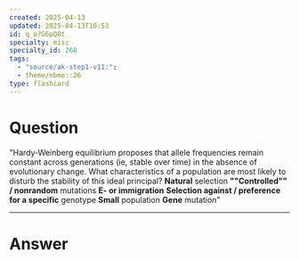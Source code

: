```yaml
---
created: 2025-04-13
updated: 2025-04-13T10:53
id: q_o?G6pQ8t
specialty: misc
specialty_id: 268
tags:
  - "source/ak-step1-v11:": 
  - theme/nbme::26
type: flashcard
---
```


# Question
"Hardy-Weinberg equilibrium proposes that allele frequencies remain constant across generations (ie, stable over time) in the absence of evolutionary change. What characteristics of a population are most likely to disturb the stability of this ideal principal?  **Natural** selection **""Controlled"" / nonrandom** mutations **E- or immigration** **Selection against / preference for a specific** genotype **Small** population **Gene** mutation"

---

# Answer
